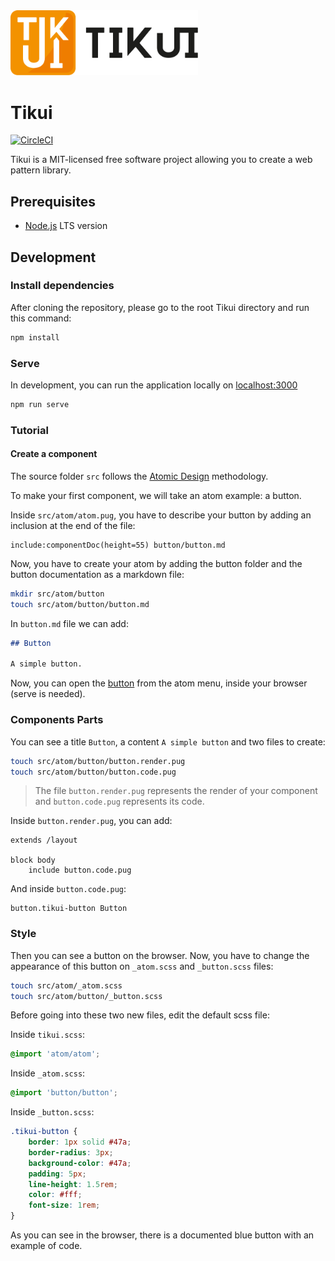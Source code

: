 <img src="/logo-horizontal.svg" width=300 height=auto>


# Tikui

[![CircleCI](https://circleci.com/gh/tikui/tikui/tree/master.svg?style=svg)](https://circleci.com/gh/tikui/tikui/tree/master)

Tikui is a MIT-licensed free software project allowing you to create a web pattern library.

## Prerequisites

* [Node.js](https://nodejs.org) LTS version

## Development

### Install dependencies

After cloning the repository, please go to the root Tikui directory and run this command:

```bash
npm install
```

### Serve

In development, you can run the application locally on [localhost:3000](http://localhost:3000/)

```bash
npm run serve
```

### Tutorial

#### Create a component

The source folder `src` follows the [Atomic Design](http://atomicdesign.bradfrost.com/table-of-contents/) methodology.

To make your first component, we will take an atom example: a button.

Inside `src/atom/atom.pug`, you have to describe your button by adding an inclusion at the end of the file:

```pug
include:componentDoc(height=55) button/button.md
```

Now, you have to create your atom by adding the button folder and the button documentation as a markdown file:

```bash
mkdir src/atom/button
touch src/atom/button/button.md
```

In `button.md` file we can add:

```markdown
## Button

A simple button.
```

Now, you can open the [button](http://localhost:3000/atom/atom.html#button) from the atom menu, inside your browser (serve is needed).

### Components Parts

You can see a title `Button`, a content `A simple button` and two files to create:

```bash
touch src/atom/button/button.render.pug
touch src/atom/button/button.code.pug
```

> The file `button.render.pug` represents the render of your component and `button.code.pug` represents its code.

Inside `button.render.pug`, you can add:

```pug
extends /layout

block body
    include button.code.pug
```

And inside `button.code.pug`:

```pug
button.tikui-button Button
```

### Style 

Then you can see a button on the browser. Now, you have to change the appearance of this button on `_atom.scss` and `_button.scss` files:

```bash
touch src/atom/_atom.scss
touch src/atom/button/_button.scss
```

Before going into these two new files, edit the default scss file:

Inside `tikui.scss`:

```scss
@import 'atom/atom';
```

Inside `_atom.scss`:

```scss
@import 'button/button';
```

Inside `_button.scss`:

```scss
.tikui-button {
    border: 1px solid #47a;
    border-radius: 3px;
    background-color: #47a;
    padding: 5px;
    line-height: 1.5rem;
    color: #fff;
    font-size: 1rem;
}
```

As you can see in the browser, there is a documented blue button with an example of code.
